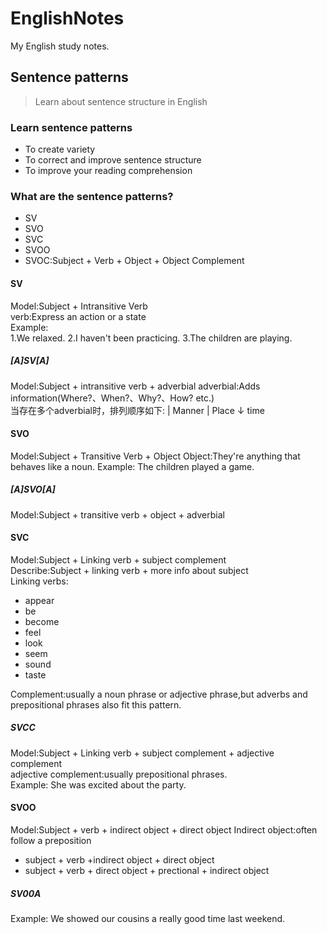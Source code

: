 # EnglishNotes
My English study notes.

## Sentence patterns
> Learn about sentence structure in English
### Learn sentence patterns
- To create variety
- To correct and improve sentence structure
- To improve your reading comprehension

### What are the sentence patterns?
- SV
- SVO
- SVC
- SVOO
- SVOC:Subject + Verb + Object + Object Complement

#### SV
Model:Subject + Intransitive Verb  
verb:Express an action or a state  
Example:  
1.We relaxed.
2.I haven't been practicing.
3.The children are playing.

##### [A]SV[A]
Model:Subject + intransitive verb + adverbial
adverbial:Adds information(Where?、When?、Why?、How? etc.)  
当存在多个adverbial时，排列顺序如下:
| Manner
| Place
↓ time

#### SVO
Model:Subject + Transitive Verb + Object
Object:They're anything that behaves like a noun.
Example:
The children played a game.

##### [A]SVO[A]
Model:Subject + transitive verb + object + adverbial

#### SVC
Model:Subject + Linking verb + subject complement  
Describe:Subject + linking verb + more info about subject  
Linking verbs:  
- appear
- be  
- become
- feel
- look
- seem
- sound
- taste

Complement:usually a noun phrase or adjective phrase,but adverbs and prepositional phrases also fit this pattern.

##### SVCC
Model:Subject + Linking verb + subject complement + adjective complement  
adjective complement:usually prepositional phrases.  
Example:
She was excited about the party.  

#### SVOO
Model:Subject + verb + indirect object + direct object
Indirect object:often follow a preposition
- subject + verb +indirect object + direct object
- subject + verb + direct object + prectional + indirect object

##### SV00A
Example:
We showed our cousins a really good time last weekend.
